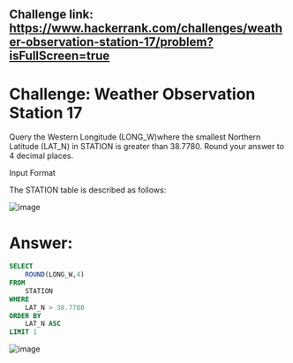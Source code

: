 ## Challenge link: https://www.hackerrank.com/challenges/weather-observation-station-17/problem?isFullScreen=true

# Challenge: Weather Observation Station 17

Query the Western Longitude (LONG_W)where the smallest Northern Latitude (LAT_N) in STATION is greater than 38.7780. Round your answer to 4 decimal places.

Input Format

The STATION table is described as follows:

![image](https://github.com/user-attachments/assets/83b19da5-ecf5-4212-a555-7478b37e3048)


# Answer:

``` sql
SELECT  
    ROUND(LONG_W,4) 
FROM 
    STATION 
WHERE 
    LAT_N > 38.7780
ORDER BY 
    LAT_N ASC
LIMIT 1
```

![image](https://github.com/user-attachments/assets/fe377fea-056d-4eaa-b69e-cc8974a9bc69)
